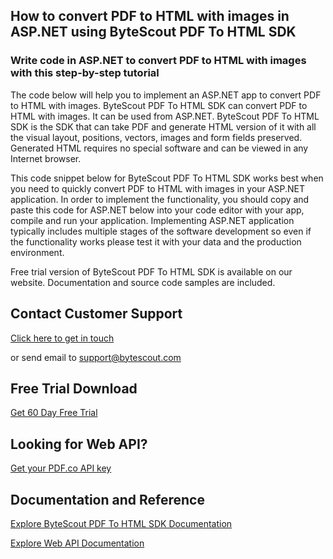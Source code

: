 ## How to convert PDF to HTML with images in ASP.NET using ByteScout PDF To HTML SDK

### Write code in ASP.NET to convert PDF to HTML with images with this step-by-step tutorial

The code below will help you to implement an ASP.NET app to convert PDF to HTML with images. ByteScout PDF To HTML SDK can convert PDF to HTML with images. It can be used from ASP.NET. ByteScout PDF To HTML SDK is the SDK that can take PDF and generate HTML version of it with all the visual layout, positions, vectors, images and form fields preserved. Generated HTML requires no special software and can be viewed in any Internet browser.

This code snippet below for ByteScout PDF To HTML SDK works best when you need to quickly convert PDF to HTML with images in your ASP.NET application. In order to implement the functionality, you should copy and paste this code for ASP.NET below into your code editor with your app, compile and run your application. Implementing ASP.NET application typically includes multiple stages of the software development so even if the functionality works please test it with your data and the production environment.

Free trial version of ByteScout PDF To HTML SDK is available on our website. Documentation and source code samples are included.

## Contact Customer Support

[Click here to get in touch](https://bytescout.zendesk.com/hc/en-us/requests/new?subject=ByteScout%20PDF%20To%20HTML%20SDK%20Question)

or send email to [support@bytescout.com](mailto:support@bytescout.com?subject=ByteScout%20PDF%20To%20HTML%20SDK%20Question) 

## Free Trial Download

[Get 60 Day Free Trial](https://bytescout.com/download/web-installer?utm_source=github-readme)

## Looking for Web API? 

[Get your PDF.co API key](https://pdf.co/documentation/api?utm_source=github-readme)

## Documentation and Reference

[Explore ByteScout PDF To HTML SDK Documentation](https://bytescout.com/documentation/index.html?utm_source=github-readme)

[Explore Web API Documentation](https://pdf.co/documentation/api?utm_source=github-readme)